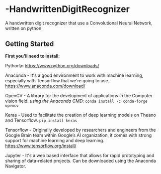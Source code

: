 # -HandwrittenDigitRecognizer
A handwritten digit recognizer that use a Convolutional Neural Network, written on python.

## Getting Started
**First you'll need to install:**

Python\n
https://www.python.org/downloads/

Anaconda - It's a good environment to work with machine learning, especially with Tensorflow that we're going to use.
https://www.anaconda.com/download/

OpenCV - A library for the development of applications in the Computer vision field.
*using the Anaconda CMD*: `conda install -c conda-forge opencv`

Keras - Used to facilitate the creation of deep learning models on Theano and Tensorflow.
`pip install keras`

Tensorflow - Originally developed by researchers and engineers from the Google Brain team within Google’s AI organization, it comes with strong support for machine learning and deep learning.
https://www.tensorflow.org/install/

Jupyter - It's a web based interface that allows for rapid prototyping and sharing of data-related projects.
Can be downloaded using the Anaconda Navigator.

